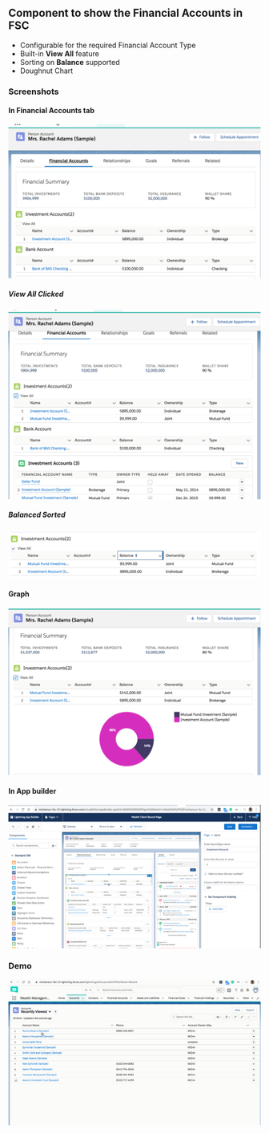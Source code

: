 ## Component to show the Financial Accounts in FSC 

- Configurable for the required Financial Account Type
- Built-in **View All** feature
- Sorting on **Balance** supported
- Doughnut Chart 

### Screenshots

#### In Financial Accounts tab
![comp](img/fa-comp-1.png)

##### View All Clicked
![comp](img/fa-comp-3.png)

##### Balanced Sorted 
![comp](img/fa-comp-sorted.png)

#### Graph
![comp](img/fa-chart-2.png)



#### In App builder
![app builder - comp](img/fa-app-2.png)


### Demo

![Demo of the component in action](img/fa-comp-1.gif)

